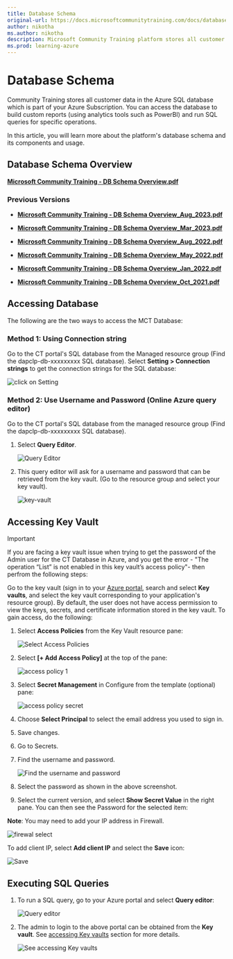 ```yaml
---
title: Database Schema
original-url: https://docs.microsoftcommunitytraining.com/docs/database-schema
author: nikotha
ms.author: nikotha
description: Microsoft Community Training platform stores all customer data in the Azure SQL database which is part of customer's Azure Subscription.
ms.prod: learning-azure
---
```


# Database Schema

Community Training stores all customer data in the Azure SQL database which is part of your Azure Subscription. You can access the database to build custom reports (using analytics tools such as PowerBI) and run SQL queries for specific operations.

In this article, you will learn more about the platform's database schema and its components and usage.

## Database Schema Overview

[**Microsoft Community Training - DB Schema Overview.pdf**](https://github.com/MicrosoftDocs/microsoft-community-training/files/12378831/Microsoft.Community.Training_DB.Schema_Aug.2023.pdf)


### Previous Versions

* [**Microsoft Community Training - DB Schema Overview_Aug_2023.pdf**](https://github.com/MicrosoftDocs/microsoft-community-training/files/12378831/Microsoft.Community.Training_DB.Schema_Aug.2023.pdf)

* [**Microsoft Community Training - DB Schema Overview_Mar_2023.pdf**](https://github.com/MicrosoftDocs/microsoft-community-training/files/10917137/MCT_DB.Schema_Mar.2023.pdf)


* [**Microsoft Community Training - DB Schema Overview_Aug_2022.pdf**](https://github.com/MicrosoftDocs/microsoft-community-training/files/9754128/MCT_DB.Schema_Aug2022.pdf)

* [**Microsoft Community Training - DB Schema Overview_May_2022.pdf**](https://github.com/MicrosoftDocs/microsoft-community-training/files/8511863/MCT_DB_Schema_Apr2022.pdf)

* [**Microsoft Community Training - DB Schema Overview_Jan_2022.pdf**](https://github.com/MicrosoftDocs/microsoft-community-training/files/7889844/MCT_DB_Schema_Jan2022.pdf)

* [**Microsoft Community Training - DB Schema Overview_Oct_2021.pdf**](https://github.com/MicrosoftDocs/microsoft-community-training/files/7581669/MCT_DB_Schema_Oct2021.pdf)

## Accessing Database

The following are the two ways to access the MCT Database:

### Method 1: Using Connection string

Go to the CT portal's SQL database from the Managed resource group (Find the dapclp-db-xxxxxxxxx SQL database).
Select **Setting > Connection strings** to get the connection strings for the SQL database:

   ![click on Setting](../../media/image%28346%29.png)

### Method 2: Use Username and Password (Online Azure query editor)

Go to the CT portal's SQL database from the managed resource group (Find the dapclp-db-xxxxxxxxx SQL database).

1. Select **Query Editor**.

    ![Query Editor](../../media/image%28347%29.png)

2. This query editor will ask for a username and password that can be retrieved from the key vault. (Go to the resource group and select your key vault).

    ![key-vault](../../media/image%28348%29.png)

## Accessing Key Vault

> [!IMPORTANT]  
> If you are facing a key vault issue when trying to get the password of the Admin user for the CT Database in Azure, and you get the error - "The operation “List” is not enabled in this key vault’s access policy"- then perfrom the following steps:

Go to the key vault (sign in to your [Azure portal](https://ms.portal.azure.com/), search and select **Key vaults**, and select the key vault corresponding to your application's resource group). By default, the user does not have access permission to view the keys, secrets, and certificate information stored in the key vault. To gain access, do the following:

1. Select **Access Policies** from the Key Vault resource pane:

    ![Select Access Policies](../../media/image%28349%29.png)

2. Select **[+ Add Access Policy]** at the top of the pane:

    ![access policy 1](../../media/access%20policy%201.png)

3. Select **Secret Management** in Configure from the template (optional) pane:

    ![access policy secret](../../media/access%20policy%20secret.png)

4. Choose **Select Principal** to select the email address you used to sign in.

5. Save changes.

6. Go to Secrets.

7. Find the username and password.

    ![Find the username and password](../../media/image%28350%29.png)

8. Select the password as shown in the above screenshot.

9. Select the current version, and select **Show Secret Value** in the right pane. You can then see the Password for the selected item:

**Note**: You may need to add your IP address in Firewall.

![firewal select](../../media/firewal%20select.png)

To add client IP, select **Add client IP** and select the **Save** icon:

![Save](../../media/FIREWAL.png)

## Executing SQL Queries

1. To run a SQL query, go to your Azure portal and select  **Query editor**:

    ![Query editor](../../media/image%28353%29.png)

2. The admin to login to the above portal can be obtained from the **Key vault**. See [accessing Key vaults](./database-schema.md#accessing-key-vault) section for more details.

    ![See accessing Key vaults](../../media/image%28354%29.png)
